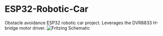# ESP32-Robotic-Car
Obstacle avoidance ESP32 robotic car project. Leverages the DVR8833 H-bridge motor driver.
![Fritzing Schematic](https://user-images.githubusercontent.com/50171458/204095689-aae62392-727c-4a80-81dc-211c7ff22fb8.png)
